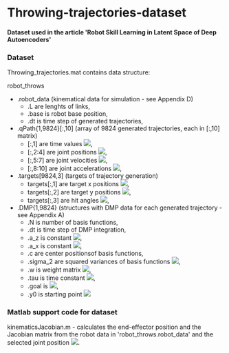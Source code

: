 # Throwing-trajectories-dataset

#### Dataset used in the article 'Robot Skill Learning in Latent Space of Deep Autoencoders'

### Dataset

Throwing_trajectories.mat contains data structure:

robot_throws
* .robot_data (kinematical data for simulation - see Appendix D)
    * .L are lenghts of links, 
    * .base is robot base position,
    * .dt is time step of generated trajectories,
* .qPath{1,9824}[:,10] (array of 9824 generated trajectories, each in [:,10] matrix)
    * [:,1] are time values <img src="https://render.githubusercontent.com/render/math?math=\large t">,
    * [:,2:4] are joint positions <img src="https://render.githubusercontent.com/render/math?math=\textbf{y}(t)">, 
    * [:,5:7] are joint velocities <img src="https://render.githubusercontent.com/render/math?math=\dot{\textbf{y}}(t)">, 
    * [:,8:10] are joint accelerations <img src="https://render.githubusercontent.com/render/math?math=\ddot{\textbf{y}}(t)">, 
* .targets[9824,3] (targets of trajectory generation) 
    * targets[:,1] are target x positions <img src="https://render.githubusercontent.com/render/math?math=\large d">, 
    * targets[:,2] are target y positions <img src="https://render.githubusercontent.com/render/math?math=\large h">,  
    * targets[:,3] are hit angles <img src="https://render.githubusercontent.com/render/math?math=\large\alpha">,
* .DMP{1,9824} (structures with DMP data for each generated trajectory - see Appendix A)
    * .N is number of basis functions,
    * .dt is time step of DMP integration,
    * .a_z is constant <img src="https://render.githubusercontent.com/render/math?math=\alpha_z">,
    * .a_x is constant <img src="https://render.githubusercontent.com/render/math?math=\alpha_x">,
    * .c are center positionsof basis functions,
    * .sigma_2 are squared variances of basis functions <img src="https://render.githubusercontent.com/render/math?math=\delta^2">,
    * .w is weight matrix <img src="https://render.githubusercontent.com/render/math?math=\textbf{ \omega }">,
    * .tau is time constant <img src="https://render.githubusercontent.com/render/math?math=\large \tau">,  
    * .goal is <img src="https://render.githubusercontent.com/render/math?math=\textbf{g}">,
    * .y0 is starting point <img src="https://render.githubusercontent.com/render/math?math=\textbf{y_0}">

### Matlab support code for dataset  

kinematicsJacobian.m - calculates the end-effector position and the Jacobian matrix from the robot data in 'robot_throws.robot_data' and the selected joint position <img src="https://render.githubusercontent.com/render/math?math=\textbf{y}(t)">.


